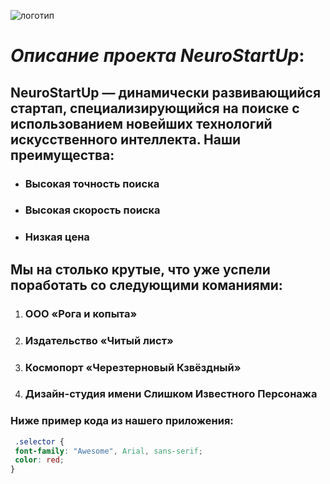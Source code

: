 ![логотип](https://camo.githubusercontent.com/79ee96a8b8fa098c44d1ca302006f24d008408a1c22fc13260437214d705a23d/68747470733a2f2f6e65746f6c6f67792d636f64652e6769746875622e696f2f6769742d686f6d65776f726b732f696e74726f64756374696f6e2f6173736574732f6c6f676f2e706e67)
# *Описание проекта NeuroStartUp*:

## NeuroStartUp — динамически развивающийся стартап, специализирующийся на поиске с использованием новейших технологий искусственного интеллекта. Наши преимущества:

* ### Высокая точность поиска
* ### Высокая скорость поиска
* ### Низкая цена

## Мы на столько крутые, что уже успели поработать со следующими команиями:

1. ### ООО «Рога и копыта»
1. ### Издательство «Читый лист»
1. ### Космопорт «Черезтерновый Кзвёздный»
1. ### Дизайн-студия имени Слишком Известного Персонажа
### Ниже пример кода из нашего приложения:
 ``` css
  .selector {
  font-family: "Awesome", Arial, sans-serif;
  color: red;
} 
```
